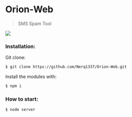 # Orion-Web
>SMS Spam Tool

![](https://media0.giphy.com/media/QCJlIDkOJDEIctfdzz/giphy.gif)

### Installation:
Git clone:

```bash
$ git clone https://github.com/Nerq1337/Orion-Web.git
```

Install the modules with:

```bash
$ npm i
```

### How to start:

```bash
$ node server
```
